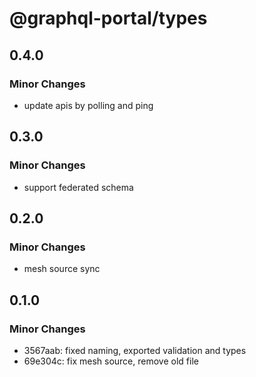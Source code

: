 # @graphql-portal/types

## 0.4.0

### Minor Changes

- update apis by polling and ping

## 0.3.0

### Minor Changes

- support federated schema

## 0.2.0

### Minor Changes

- mesh source sync

## 0.1.0

### Minor Changes

- 3567aab: fixed naming, exported validation and types
- 69e304c: fix mesh source, remove old file
